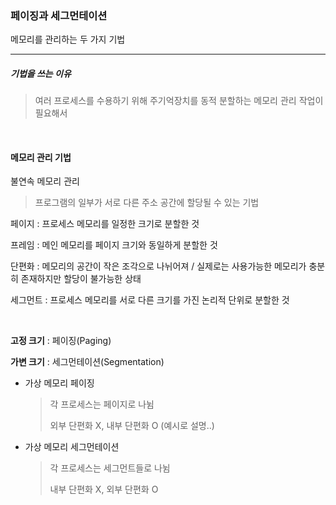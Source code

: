 ### 페이징과 세그먼테이션

메모리를 관리하는 두 가지 기법

---

##### 기법을 쓰는 이유

> 여러 프로세스를 수용하기 위해 주기억장치를 동적 분할하는 메모리 관리 작업이 필요해서

<br>

#### 메모리 관리 기법

불연속 메모리 관리

   > 프로그램의 일부가 서로 다른 주소 공간에 할당될 수 있는 기법

   페이지 : 프로세스 메모리를 일정한 크기로 분할한 것

   프레임 : 메인 메모리를 페이지 크기와 동일하게 분할한 것

   단편화 : 메모리의 공간이 작은 조각으로 나뉘어져 / 실제로는 사용가능한 메모리가 충분히 존재하지만 할당이 불가능한 상태

   세그먼트 : 프로세스 메모리를 서로 다른 크기를 가진 논리적 단위로 분할한 것
   
   <br>

   **고정 크기** : 페이징(Paging)

   **가변 크기** : 세그먼테이션(Segmentation)
   <br>

   - 가상 메모리 페이징

     > 각 프로세스는 페이지로 나뉨
     >
     > 외부 단편화 X, 내부 단편화 O (예시로 설명..)

   - 가상 메모리 세그먼테이션

     > 각 프로세스는 세그먼트들로 나뉨
     >
     > 내부 단편화 X, 외부 단편화 O


